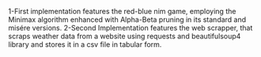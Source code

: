 1-First implementation features the red-blue nim game, employing the Minimax algorithm enhanced with Alpha-Beta pruning in its standard and misére versions.
2-Second Implementation features the web scrapper, that scraps weather data from a website using requests and beautifulsoup4 library and stores it in a csv file in tabular form.
